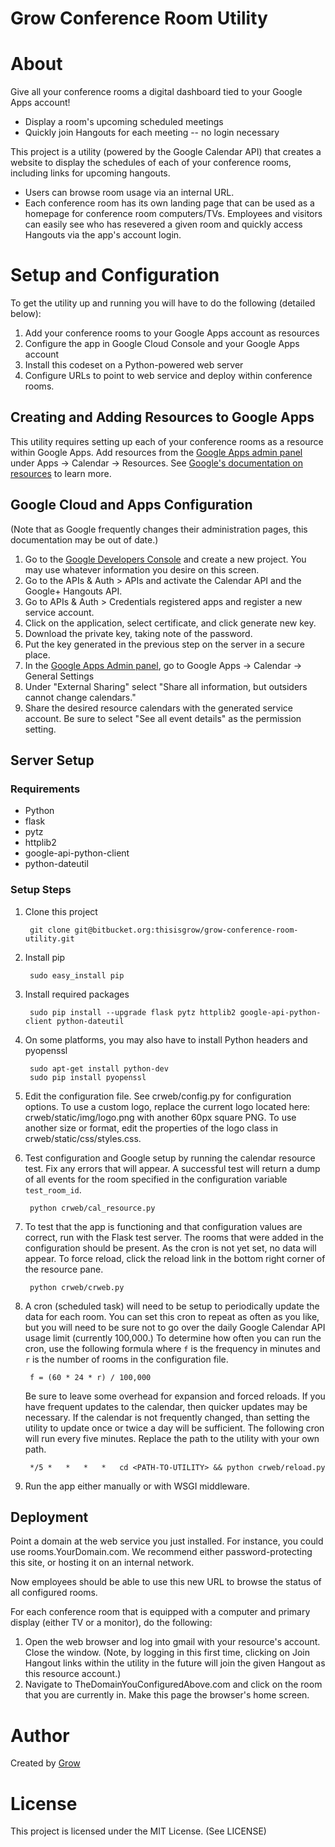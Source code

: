 # Grow Conference Room Utility

# About
Give all your conference rooms a digital dashboard tied to your Google Apps account!

- Display a room's upcoming scheduled meetings
- Quickly join Hangouts for each meeting -- no login necessary

This project is a utility (powered by the Google Calendar API) that creates a website to
display the schedules of each of your conference rooms, including links for upcoming hangouts.

- Users can browse room usage via an internal URL.
- Each conference room has its own landing page that can be used as a homepage for conference room computers/TVs. Employees and visitors can easily see who has resevered a given room and quickly access Hangouts via the app's account login.

# Setup and Configuration
To get the utility up and running you will have to do the following (detailed below):

1. Add your conference rooms to your Google Apps account as resources
1. Configure the app in Google Cloud Console and your Google Apps account
1. Install this codeset on a Python-powered web server
1. Configure URLs to point to web service and deploy within conference rooms.

## Creating and Adding Resources to Google Apps
This utility requires setting up each of your conference rooms as a resource within Google Apps.
Add resources from the [Google Apps admin panel](http://admin.google.com) under
Apps -> Calendar -> Resources. See [Google's documentation on resources](https://support.google.com/a/answer/1686462?hl=en&ref_topic=1034362)
to learn more.

## Google Cloud and Apps Configuration
(Note that as Google frequently changes their administration pages, this
documentation may be out of date.)

1. Go to the [Google Developers Console](https://console.developers.google.com/project) and create a new project. You may use whatever information you desire on this screen.
2. Go to the APIs & Auth > APIs and activate the Calendar API and the Google+ Hangouts API.
3. Go to APIs & Auth > Credentials registered apps and register a new service account.
4. Click on the application, select certificate, and click generate new key.
5. Download the private key, taking note of the password.
6. Put the key generated in the previous step on the server in a secure place.
7. In the [Google Apps Admin panel](http://admin.google.com), go to Google Apps -> Calendar -> General Settings
8. Under "External Sharing" select "Share all information, but outsiders cannot change calendars."
9. Share the desired resource calendars with the generated service account.
    Be sure to select "See all event details" as the permission setting.

## Server Setup

### Requirements
- Python
- flask
- pytz
- httplib2
- google-api-python-client
- python-dateutil

### Setup Steps
1. Clone this project

        git clone git@bitbucket.org:thisisgrow/grow-conference-room-utility.git

2. Install pip

        sudo easy_install pip

3. Install required packages

        sudo pip install --upgrade flask pytz httplib2 google-api-python-client python-dateutil


4. On some platforms, you may also have to install Python headers and pyopenssl

        sudo apt-get install python-dev
        sudo pip install pyopenssl

5. Edit the configuration file.  See crweb/config.py for configuration options.
To use a custom logo, replace the current logo located here: crweb/static/img/logo.png
with another 60px square PNG. To use another size or format, edit the
properties of the logo class in crweb/static/css/styles.css.

6. Test configuration and Google setup by running the calendar resource test.
Fix any errors that will appear. A successful test will return a dump of all
events for the room specified in the configuration variable `test_room_id`.

        python crweb/cal_resource.py

7. To test that the app is functioning and that configuration values are correct, run
with the Flask test server. The rooms that were added in the configuration should be
present. As the cron is not yet set, no data will appear. To force reload, click the
reload link in the bottom right corner of the resource pane.

        python crweb/crweb.py

8. A cron (scheduled task) will need to be setup to periodically update the data for
each room. You can set this cron to repeat as often as you like, but you will need to
be sure not to go over the daily Google Calendar API usage limit (currently 100,000.)
To determine how often you can run the cron, use the following formula where `f` is
the frequency in minutes and `r` is the number of rooms in the configuration file.

        f = (60 * 24 * r) / 100,000

    Be sure to leave some overhead for expansion and forced reloads. If you have frequent
    updates to the calendar, then quicker updates may be necessary. If the calendar is
    not frequently changed, than setting the utility to update once or twice a day
    will be sufficient. The following cron will run every five minutes. Replace the
    path to the utility with your own path.

        */5	*	*	*	*	cd <PATH-TO-UTILITY> && python crweb/reload.py

9. Run the app either manually or with WSGI middleware.

## Deployment
Point a domain at the web service you just installed. For instance, you could use rooms.YourDomain.com. We recommend either password-protecting this site, or hosting it on an internal network.

Now employees should be able to use this new URL to browse the status of all configured rooms.

For each conference room that is equipped with a computer and primary display (either TV or a monitor), do the following:

1. Open the web browser and log into gmail with your resource's account. Close the window. (Note, by logging in this first time, clicking on Join Hangout links within the utility in the future will join the given Hangout as this resource account.)
2. Navigate to TheDomainYouConfiguredAbove.com and click on the room that you are currently in. Make this page the browser's home screen.

# Author
Created by [Grow](http://thisisgrow.com)

# License
This project is licensed under the MIT License. (See LICENSE)

